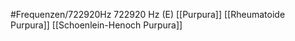 #Frequenzen/722920Hz
722920 Hz (E)
[[Purpura]]
[[Rheumatoide Purpura]]
[[Schoenlein-Henoch Purpura]]